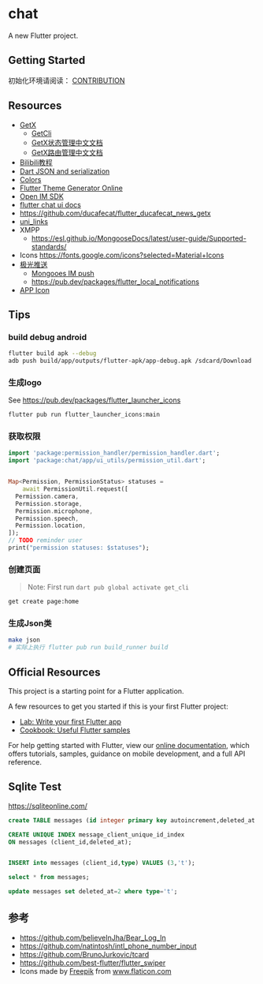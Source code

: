# chat

A new Flutter project.

## Getting Started

初始化环境请阅读： [CONTRIBUTION](CONTRIBUTION.md)

## Resources

- [GetX](https://github.com/jonataslaw/getx)
  - [GetCli](https://github.com/jonataslaw/get_cli)
  - [GetX状态管理中文文档](https://github.com/jonataslaw/getx/blob/master/documentation/zh_CN/state_management.md)
  - [GetX路由管理中文文档](https://github.com/jonataslaw/getx/blob/master/documentation/zh_CN/route_management.md)
- [Bilibili教程](https://space.bilibili.com/404904528/channel/detail?cid=177514&ctype=0)
- [Dart JSON and serialization](https://flutter.dev/docs/development/data-and-backend/json#code-generation)
- [Colors](https://coolors.co/palettes/trending)
- [Flutter Theme Generator Online](https://zeshuaro.github.io/flutter_theme/#/)
- [Open IM SDK](https://github.com/OpenIMSDK/Open-IM-SDK-Flutter)
- [flutter chat ui docs](https://docs.flyer.chat/flutter/chat-ui/advanced-usage)
- https://github.com/ducafecat/flutter_ducafecat_news_getx
- [uni_links](https://pub.dev/packages/uni_links)
- XMPP
  - https://esl.github.io/MongooseDocs/latest/user-guide/Supported-standards/
- Icons <https://fonts.google.com/icons?selected=Material+Icons>
- [极光推送](https://pub.dev/packages/jpush_flutter)
  - [Mongooes IM push](https://esl.github.io/MongooseDocs/latest/tutorials/push-notifications/Push-notifications-client-side/#enabling-push-notifications)
  - <https://pub.dev/packages/flutter_local_notifications>
- [APP Icon](https://appicon.co/)
## Tips

### build debug android

```bash
flutter build apk --debug
adb push build/app/outputs/flutter-apk/app-debug.apk /sdcard/Download
```

### 生成logo

See <https://pub.dev/packages/flutter_launcher_icons>

```bash
flutter pub run flutter_launcher_icons:main
```

### 获取权限 

```dart
import 'package:permission_handler/permission_handler.dart';
import 'package:chat/app/ui_utils/permission_util.dart';


Map<Permission, PermissionStatus> statuses =
    await PermissionUtil.request([
  Permission.camera,
  Permission.storage,
  Permission.microphone,
  Permission.speech,
  Permission.location,
]);
// TODO reminder user
print("permission statuses: $statuses");
```

### 创建页面

> Note: First run `dart pub global activate get_cli`

```bash
get create page:home
```

### 生成Json类

```bash
make json
# 实际上执行 flutter pub run build_runner build 
```
## Official Resources

This project is a starting point for a Flutter application.

A few resources to get you started if this is your first Flutter project:

- [Lab: Write your first Flutter app](https://flutter.dev/docs/get-started/codelab)
- [Cookbook: Useful Flutter samples](https://flutter.dev/docs/cookbook)

For help getting started with Flutter, view our
[online documentation](https://flutter.dev/docs), which offers tutorials,
samples, guidance on mobile development, and a full API reference.

## Sqlite Test

<https://sqliteonline.com/>

```sql
create TABLE messages (id integer primary key autoincrement,deleted_at INTEGER NOT NULL DEFAULT 0,client_id INTEGER NOT NULL,type text NOT NULL);

CREATE UNIQUE INDEX message_client_unique_id_index
ON messages (client_id,deleted_at);


INSERT into messages (client_id,type) VALUES (3,'t');

select * from messages;

update messages set deleted_at=2 where type='t';
```

## 参考
- https://github.com/believeInJha/Bear_Log_In
- https://github.com/natintosh/intl_phone_number_input
- https://github.com/BrunoJurkovic/tcard
- https://github.com/best-flutter/flutter_swiper
- <div>Icons made by <a href="https://www.flaticon.com/authors/freepik" title="Freepik">Freepik</a> from <a href="https://www.flaticon.com/" title="Flaticon">www.flaticon.com</a></div>